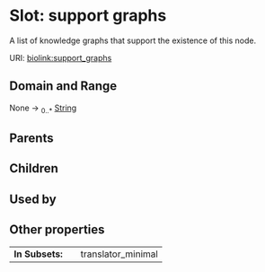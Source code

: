 
# Slot: support graphs


A list of knowledge graphs that support the existence of this node.

URI: [biolink:support_graphs](https://w3id.org/biolink/vocab/support_graphs)


## Domain and Range

None &#8594;  <sub>0..\*</sub> [String](types/String.md)

## Parents


## Children


## Used by


## Other properties

|  |  |  |
| --- | --- | --- |
| **In Subsets:** | | translator_minimal |

